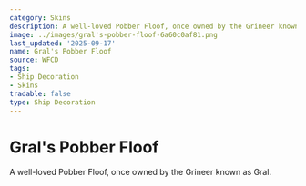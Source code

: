 ```yaml
---
category: Skins
description: A well-loved Pobber Floof, once owned by the Grineer known as Gral.
image: ../images/gral's-pobber-floof-6a60c0af81.png
last_updated: '2025-09-17'
name: Gral's Pobber Floof
source: WFCD
tags:
- Ship Decoration
- Skins
tradable: false
type: Ship Decoration
---
```


# Gral's Pobber Floof

A well-loved Pobber Floof, once owned by the Grineer known as Gral.

